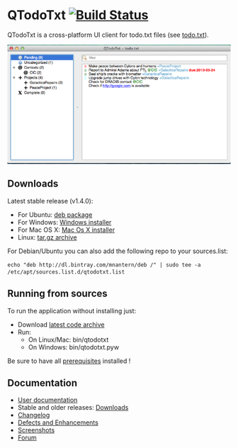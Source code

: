 # QTodoTxt [![Build Status](https://travis-ci.org/mNantern/QTodoTxt.png?branch=master)](https://travis-ci.org/mNantern/QTodoTxt)

QTodoTxt is a cross-platform UI client for todo.txt files (see [todo.txt](http://todotxt.com)).

![Main view](documentation/screenshots/QTodoTxt_main_view.png)

## Downloads

Latest stable release (v1.4.0):

- For Ubuntu: [deb package](http://dl.bintray.com/mnantern/deb/qtodotxt_1.4.0_all.deb)
- For Windows: [Windows installer](http://dl.bintray.com/mnantern/generic/qtodotxt_1.4.0.exe)
- For Mac OS X: [Mac Os X installer](http://dl.bintray.com/mnantern/generic/QTodoTxt_1.4.0.dmg)
- Linux: [tar.gz archive](https://github.com/mNantern/QTodoTxt/archive/1.4.0.tar.gz)

For Debian/Ubuntu you can also add the following repo to your sources.list:


```
echo "deb http://dl.bintray.com/mnantern/deb /" | sudo tee -a /etc/apt/sources.list.d/qtodotxt.list
```

## Running from sources

To run the application without installing just:

* Download [latest code archive](https://github.com/mNantern/QTodoTxt/archive/master.zip)
* Run:
  * On Linux/Mac: bin/qtodotxt
  * On Windows: bin/qtodotxt.pyw
 
Be sure to have all [prerequisites](documentation/User-documentation) installed !

## Documentation

- [User documentation](documentation/User-documentation)
- Stable and older releases: [Downloads](documentation/Releases)
- [Changelog](documentation/Changelog)
- [Defects and Enhancements](https://github.com/mNantern/QTodoTxt/issues)
- [Screenshots](documentation/Screenshots)
- [Forum](https://groups.google.com/d/forum/qtodotxt)
